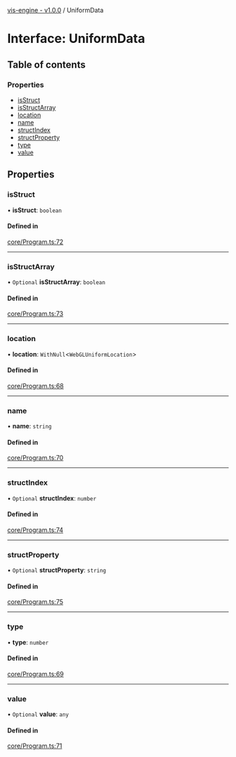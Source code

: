 [vis-engine - v1.0.0](../index.md) / UniformData

# Interface: UniformData

## Table of contents

### Properties

- [isStruct](UniformData.md#isstruct)
- [isStructArray](UniformData.md#isstructarray)
- [location](UniformData.md#location)
- [name](UniformData.md#name)
- [structIndex](UniformData.md#structindex)
- [structProperty](UniformData.md#structproperty)
- [type](UniformData.md#type)
- [value](UniformData.md#value)

## Properties

### isStruct

• **isStruct**: `boolean`

#### Defined in

[core/Program.ts:72](https://github.com/sakitam-gis/vis-engine/blob/master/src/core/Program.ts?at&#x3D;92e1850#line&#x3D;72)

___

### isStructArray

• `Optional` **isStructArray**: `boolean`

#### Defined in

[core/Program.ts:73](https://github.com/sakitam-gis/vis-engine/blob/master/src/core/Program.ts?at&#x3D;92e1850#line&#x3D;73)

___

### location

• **location**: `WithNull`<`WebGLUniformLocation`\>

#### Defined in

[core/Program.ts:68](https://github.com/sakitam-gis/vis-engine/blob/master/src/core/Program.ts?at&#x3D;92e1850#line&#x3D;68)

___

### name

• **name**: `string`

#### Defined in

[core/Program.ts:70](https://github.com/sakitam-gis/vis-engine/blob/master/src/core/Program.ts?at&#x3D;92e1850#line&#x3D;70)

___

### structIndex

• `Optional` **structIndex**: `number`

#### Defined in

[core/Program.ts:74](https://github.com/sakitam-gis/vis-engine/blob/master/src/core/Program.ts?at&#x3D;92e1850#line&#x3D;74)

___

### structProperty

• `Optional` **structProperty**: `string`

#### Defined in

[core/Program.ts:75](https://github.com/sakitam-gis/vis-engine/blob/master/src/core/Program.ts?at&#x3D;92e1850#line&#x3D;75)

___

### type

• **type**: `number`

#### Defined in

[core/Program.ts:69](https://github.com/sakitam-gis/vis-engine/blob/master/src/core/Program.ts?at&#x3D;92e1850#line&#x3D;69)

___

### value

• `Optional` **value**: `any`

#### Defined in

[core/Program.ts:71](https://github.com/sakitam-gis/vis-engine/blob/master/src/core/Program.ts?at&#x3D;92e1850#line&#x3D;71)
